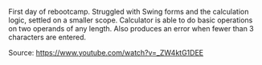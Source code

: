 First day of rebootcamp. Struggled with Swing forms and the calculation logic, settled on a smaller scope.
Calculator is able to do basic operations on two operands of any length. Also produces an error when fewer than 3 characters are entered.

Source: https://www.youtube.com/watch?v=_ZW4ktG1DEE
